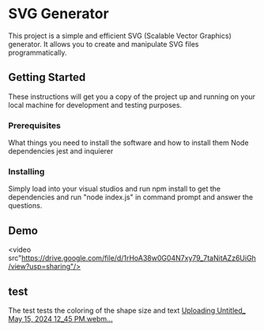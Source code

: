 # SVG Generator

This project is a simple and efficient SVG (Scalable Vector Graphics) generator. It allows you to create and manipulate SVG files programmatically.

## Getting Started

These instructions will get you a copy of the project up and running on your local machine for development and testing purposes.

### Prerequisites

What things you need to install the software and how to install them
Node dependencies jest and inquierer

### Installing
Simply load into your visual studios and run npm install to get the dependencies and run "node index.js" in command prompt and answer the questions.

## Demo
<video src"https://drive.google.com/file/d/1rHoA38w0G04N7xy79_7taNitAZz6UiGh/view?usp=sharing"/>
## test
The test tests the coloring of the shape size and text 
[Uploading Untitled_ May 15, 2024 12_45 PM.webm…]()
